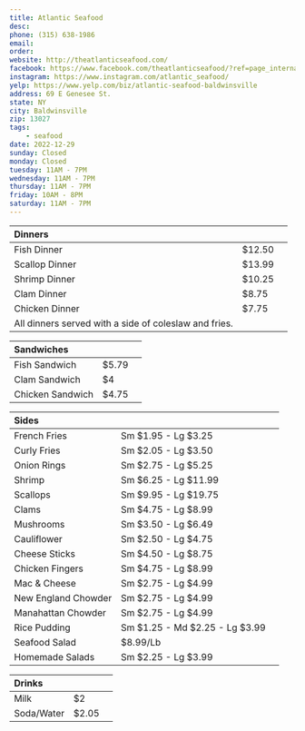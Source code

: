 ```yaml
---
title: Atlantic Seafood
desc: 
phone: (315) 638-1986
email: 
order:
website: http://theatlanticseafood.com/
facebook: https://www.facebook.com/theatlanticseafood/?ref=page_internal
instagram: https://www.instagram.com/atlantic_seafood/
yelp: https://www.yelp.com/biz/atlantic-seafood-baldwinsville
address: 69 E Genesee St.
state: NY
city: Baldwinsville
zip: 13027
tags: 
    - seafood
date: 2022-12-29
sunday: Closed
monday: Closed
tuesday: 11AM - 7PM
wednesday: 11AM - 7PM
thursday: 11AM - 7PM
friday: 10AM - 8PM
saturday: 11AM - 7PM
---
```


| Dinners | | |
| :--- | :--- | :--- |
| Fish Dinner | $12.50 | |
| Scallop Dinner | $13.99 | |
| Shrimp Dinner | $10.25 | |
| Clam Dinner | $8.75 | |
| Chicken Dinner | $7.75 | |
| All dinners served with a side of coleslaw and fries. | | |

| Sandwiches | | |
| :--- | :--- | :--- |
| Fish Sandwich | $5.79 | |
| Clam Sandwich | $4 | |
| Chicken Sandwich | $4.75 | |

| Sides | | |
| :--- | :--- | :--- |
| French Fries | Sm $1.95 - Lg $3.25 | |
| Curly Fries | Sm $2.05 - Lg $3.50 | |
| Onion Rings | Sm $2.75 - Lg $5.25 | |
| Shrimp | Sm $6.25 - Lg $11.99 | |
| Scallops | Sm $9.95 - Lg $19.75 | |
| Clams | Sm $4.75 - Lg $8.99 | |
| Mushrooms | Sm $3.50 - Lg $6.49 | |
| Cauliflower | Sm $2.50 - Lg $4.75 | |
| Cheese Sticks | Sm $4.50 - Lg $8.75 | |
| Chicken Fingers | Sm $4.75 - Lg $8.99 | |
| Mac & Cheese | Sm $2.75 - Lg $4.99 | |
| New England Chowder | Sm $2.75 - Lg $4.99 | |
| Manahattan Chowder | Sm $2.75 - Lg $4.99 | |
| Rice Pudding | Sm $1.25 - Md $2.25 - Lg $3.99 | |
| Seafood Salad | $8.99/Lb | |
| Homemade Salads | Sm $2.25 - Lg $3.99 | |

| Drinks | | |
| :--- | :--- | :--- |
| Milk | $2 | |
| Soda/Water | $2.05 | |

